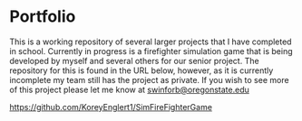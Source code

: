 # Portfolio

This is a working repository of several larger projects that I have completed in school. Currently in progress is a firefighter simulation game that is being developed by
myself and several others for our senior project. The repository for this is found in the URL below, however, as it is currently incomplete my team still has the project
as private. If you wish to see more of this project please let me know at swinforb@oregonstate.edu

https://github.com/KoreyEnglert1/SimFireFighterGame
